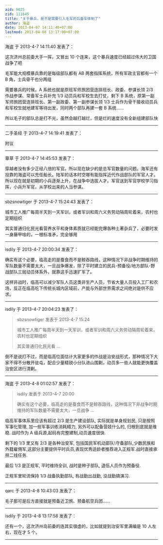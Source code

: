 ```yaml
---
aid: 9025
zid: 111645
title: "关于暴兵，是不是需要引入毛军的后备军体制了"
author: 海盗
date: 2013-04-07 14:11:40+07:00
lastmod: 2013-04-08 13:17:00+07:00
---
```


海盗 于 2013-4-7 14:11:40 发表了：

这次济州总前委大手一挥，又冒出 10 个连来，这个暴兵速度已经超过伟大的卫国战争了吧

毛军能大规模暴兵靠的是每级部队都有 AB 两套指挥系统，所有军政主官都有一个 B 角，士兵骨干也分两组

需要暴兵的时候，A 系统也就是原班军师旅团营连排班长、政委、参谋长领 2/3 作战参谋、常备军士兵补充 1/3 动员兵和军校生去打仗，剩下 B 系统，原第一副军师旅团营连排班长、第一副政委、第一副参谋长领 1/3 士兵作为骨干接收动员兵和军校生就地建军等待出发，同时两个部队再建一套 B 系统……

所以毛子的部队总是打不光，虽然会越打越烂，但是烂的速度没有全新组建部队快

---

二手圣经 于 2013-4-7 14:19:41 发表了：

附议

---

章草 于 2013-4-7 14:45:53 发表了：

穿越者没有多少正经八倍的军官。所以现在缺少的是总军官数量的问题。海军还有投靠的海盗可以充任船长。陆军的话本时空哪有能指挥近代作战部队的军官人才。所以现在就是初期的小兵逐渐上升，在战争中选拔人才。军官送到军官学校学习指挥，小兵升军官，从学校出来的人当参谋。

---

sbzsnowtiger 于 2013-4-7 15:24:43 发表了：

城市工人推广每周半天到一天军训，或者军训和周六义务劳动隔周轮着来，农村也定期组织

其实普通归化民光看营养水平和身体素质就已经能完爆各种土著杂兵了，必要时发一身藤甲啥的，一根标准矛，完全够用

---

isdily 于 2013-4-7 20:00:34 发表了：

确实有这个必要，临高走的是蚕食而不是鲸吞路线，这种情况下非战争时期维持的军队数量不需要太大，一旦战争爆发，除了平时建立的民兵-预备役/地方部队-野战部队三层动员体系外，就靠这手迅速扩军了。

这样非战时，临高可以减少军队人员这类非生产人员，节省大量人员投入工厂和农场，反正在临高吃下传统长城内区域前，产能与外部世界需求之间绝对是供不应求。

---

isdily 于 2013-4-7 20:04:23 发表了：

> sbzsnowtiger 发表于 2013-4-7 15:24
>
> 城市工人推广每周半天到一天军训，或者军训和周六义务劳动隔周轮着来，农村也定期组织
>
> 其实普通归化民光看 ...

倒不是说打不过，而是临高位面估计大家更多的作战是治安战形式，那种情况下大家不得不分散开驻屯，配合少量精锐小分队进山围剿，动员多一些人就能更快覆盖治安区进行清剿。

---

海盗 于 2013-4-8 01:02:57 发表了：

> isdily 发表于 2013-4-7 20:00
>
> 确实有这个必要，临高走的是蚕食而不是鲸吞路线，这种情况下非战争时期维持的军队数量不需要太大，一旦战争 ...

临高军事体系里应该有超过 2/3 是生产建设部队, 实际就是单身规划民, 只是按照军事化管理, 加一些军事训练消耗精力, 另外可以配备营妓什么的, 归根到底就是维稳. 战时作为 A 级兵源,起码有完整建制,动员速度很快.

剩下的 1/3 里又有 2/3 是各种治安军, 包括国民军机动部队\守备部队,少数民族和外籍雇佣军,这部分主要提供平时兵员,表现优秀适龄者推荐进入正规军.战时直接承担二线任务.

最后 1/3 是正规军, 平时维持全训, 战时是种子部队, 退伍人员作为预备役.

正规军里轮流保持 1/3 战备执勤部队, 有战勤出战勤, 没战勤搞演习.

---

qarc 于 2013-4-8 10:43:03 发表了：

毛子那可是后方直接就是预备近卫旅、预备航空兵团……

---

isdily 于 2013-4-8 13:17:58 发表了：

还有一个，这次济州岛前委的连其实很虚的，比如就提到治安军里满编是 10 人左右，现在才 5 个。

---
